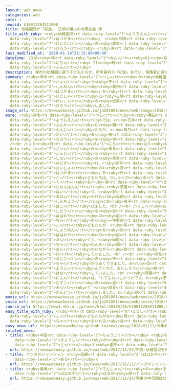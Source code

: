 ```yaml
---
layout: web_news
categories: web
cate: 1
newsid: k10011284511000
title: 幼稚園児が「初釜」 日頃の稽古の成果披露 津
title_with_ruby: <ruby>幼稚園児<rt data-ruby-level="7">ようちえんじ</rt></ruby>が「<ruby>初釜<rt
  data-ruby-level="7">はつがま</rt></ruby>」 <ruby>日頃<rt data-ruby-level="7">ひごろ</rt></ruby>の<ruby>稽古<rt
  data-ruby-level="7">けいこ</rt></ruby>の<ruby>成果<rt data-ruby-level="4">せいか</rt></ruby><ruby>披露<rt
  data-ruby-level="7">ひろう</rt></ruby> <ruby>津<rt data-ruby-level="7">つ</rt></ruby>
last_modified_at: '2018-01-10T21:15:00+09:00'
datetime: 2018<ruby>年<rt data-ruby-level="1">ねん</rt></ruby>01<ruby>月<rt data-ruby-level="1">がつ</rt></ruby>10<ruby>日<rt
  data-ruby-level="1">にち</rt></ruby> 21<ruby>時<rt data-ruby-level="2">じ</rt></ruby>15<ruby>分<rt
  data-ruby-level="2">ふん</rt></ruby>
description: 津市の幼稚園に通う子どもたちが、新年最初の「初釜」を行い、保護者に日頃の稽古の成果を披露しました。
summary: <ruby>津市<rt data-ruby-level="7">つし</rt></ruby>の<ruby>幼稚園<rt data-ruby-level="7">ようちえん</rt></ruby>に<ruby>通<rt
  data-ruby-level="2">かよ</rt></ruby>う<ruby>子<rt data-ruby-level="1">こ</rt></ruby>どもたちが、<ruby>新年<rt
  data-ruby-level="2">しんねん</rt></ruby><ruby>最初<rt data-ruby-level="4">さいしょ</rt></ruby>の「<ruby>初釜<rt
  data-ruby-level="7">はつがま</rt></ruby>」を<ruby>行<rt data-ruby-level="2">おこな</rt></ruby>い、<ruby>保護者<rt
  data-ruby-level="5">ほごしゃ</rt></ruby>に<ruby>日頃<rt data-ruby-level="7">ひごろ</rt></ruby>の<ruby>稽古<rt
  data-ruby-level="7">けいこ</rt></ruby>の<ruby>成果<rt data-ruby-level="4">せいか</rt></ruby>を<ruby>披露<rt
  data-ruby-level="7">ひろう</rt></ruby>しました。
image_url: https://newswebeasy.github.io/ja201801/news/web/image/2018/01/10/K10011284511_1801102131_1801102131_01_03.jpg
more: <ruby>津市<rt data-ruby-level="7">つし</rt></ruby>の<ruby>黒田<rt data-ruby-level="2">くろだ</rt></ruby><ruby>幼稚園<rt
  data-ruby-level="7">ようちえん</rt></ruby>では、<ruby>日本<rt data-ruby-level="1">にっぽん</rt></ruby>の<ruby>文化<rt
  data-ruby-level="3">ぶんか</rt></ruby>に<ruby>親<rt data-ruby-level="2">した</rt></ruby>しんでもらおうと<ruby>園児<rt
  data-ruby-level="4">えんじ</rt></ruby>たちが、<ruby>毎月<rt data-ruby-level="2">まいつき</rt></ruby>１<ruby>回<rt
  data-ruby-level="2">かい</rt></ruby>お<ruby>茶<rt data-ruby-level="2">ちゃ</rt></ruby>の<ruby>作法<rt
  data-ruby-level="4">さほう</rt></ruby>を<ruby>学<rt data-ruby-level="1">まな</rt></ruby>んでいます。<br
  /><br />１０<ruby>日<rt data-ruby-level="1">にち</rt></ruby>は５<ruby>歳<rt data-ruby-level="7">さい</rt></ruby>から６<ruby>歳<rt
  data-ruby-level="7">さい</rt></ruby>の<ruby>年長<rt data-ruby-level="2">ねんちょう</rt></ruby>の<ruby>園児<rt
  data-ruby-level="4">えんじ</rt></ruby>８<ruby>人<rt data-ruby-level="1">にん</rt></ruby>が<ruby>市内<rt
  data-ruby-level="2">しない</rt></ruby>の<ruby>茶室<rt data-ruby-level="2">ちゃしつ</rt></ruby>を<ruby>訪<rt
  data-ruby-level="7">おとず</rt></ruby>れ、<ruby>新年<rt data-ruby-level="2">しんねん</rt></ruby><ruby>最初<rt
  data-ruby-level="4">さいしょ</rt></ruby>のお<ruby>茶<rt data-ruby-level="2">ちゃ</rt></ruby>をたてる「<ruby>初釜<rt
  data-ruby-level="7">はつがま</rt></ruby>」を<ruby>行<rt data-ruby-level="2">おこな</rt></ruby>いました。<ruby>子<rt
  data-ruby-level="1">こ</rt></ruby>どもたちは、ひしゃくの<ruby>水<rt data-ruby-level="1">みず</rt></ruby>で<ruby>手<rt
  data-ruby-level="1">て</rt></ruby>を<ruby>清<rt data-ruby-level="4">きよ</rt></ruby>めたあと<ruby>順番<rt
  data-ruby-level="4">じゅんばん</rt></ruby>に<ruby>茶室<rt data-ruby-level="2">ちゃしつ</rt></ruby>に<ruby>入<rt
  data-ruby-level="1">はい</rt></ruby>り、<ruby>客<rt data-ruby-level="3">きゃく</rt></ruby>として<ruby>招<rt
  data-ruby-level="5">まね</rt></ruby>かれた<ruby>母親<rt data-ruby-level="2">ははおや</rt></ruby>たちに<ruby>慎重<rt
  data-ruby-level="7">しんちょう</rt></ruby>にお<ruby>菓子<rt data-ruby-level="7">かし</rt></ruby>を<ruby>運<rt
  data-ruby-level="3">はこ</rt></ruby>びました。<br /><br />そして<ruby>先生<rt data-ruby-level="1">せんせい</rt></ruby>の<ruby>指導<rt
  data-ruby-level="5">しどう</rt></ruby>を<ruby>受<rt data-ruby-level="3">う</rt></ruby>けながらそれぞれの<ruby>母親<rt
  data-ruby-level="2">ははおや</rt></ruby>の<ruby>前<rt data-ruby-level="2">まえ</rt></ruby>で、お<ruby>茶<rt
  data-ruby-level="2">ちゃ</rt></ruby>を<ruby>一生懸命<rt data-ruby-level="7">いっしょうけんめい</rt></ruby>にたてていました。<ruby>子<rt
  data-ruby-level="1">こ</rt></ruby>どもたちが、<ruby>茶<rt data-ruby-level="2">ちゃ</rt></ruby>わんの<ruby>正面<rt
  data-ruby-level="3">しょうめん</rt></ruby>を<ruby>向<rt data-ruby-level="3">む</rt></ruby>けて<ruby>母親<rt
  data-ruby-level="2">ははおや</rt></ruby>の<ruby>前<rt data-ruby-level="2">まえ</rt></ruby>に<ruby>置<rt
  data-ruby-level="4">お</rt></ruby>くと、<ruby>母親<rt data-ruby-level="2">ははおや</rt></ruby>たちは、<ruby>茶<rt
  data-ruby-level="2">ちゃ</rt></ruby>わんを<ruby>回<rt data-ruby-level="2">まわ</rt></ruby>してゆっくりと<ruby>味<rt
  data-ruby-level="3">あじ</rt></ruby>わいながら<ruby>飲<rt data-ruby-level="6">の</rt></ruby>み<ruby>干<rt
  data-ruby-level="6">ほ</rt></ruby>していました。<br /><br /><ruby>参加<rt data-ruby-level="4">さんか</rt></ruby>した<ruby>男<rt
  data-ruby-level="1">おとこ</rt></ruby>の<ruby>子<rt data-ruby-level="1">こ</rt></ruby>は、「お<ruby>茶<rt
  data-ruby-level="2">ちゃ</rt></ruby>がうまくできました。お<ruby>母<rt data-ruby-level="8">かあ</rt></ruby>さんが<ruby>喜<rt
  data-ruby-level="4">よろこ</rt></ruby>んでくれて、おいしそうに<ruby>飲<rt data-ruby-level="3">の</rt></ruby>んでくれました」と<ruby>話<rt
  data-ruby-level="2">はな</rt></ruby>していました。<br /><ruby>母親<rt data-ruby-level="2">ははおや</rt></ruby>の１<ruby>人<rt
  data-ruby-level="1">にん</rt></ruby>は、「とてもおいしかったです。お<ruby>茶<rt data-ruby-level="2">ちゃ</rt></ruby>をたてている<ruby>息子<rt
  data-ruby-level="8">むすこ</rt></ruby>の<ruby>姿<rt data-ruby-level="6">すがた</rt></ruby>を<ruby>見<rt
  data-ruby-level="1">み</rt></ruby>て『<ruby>成長<rt data-ruby-level="4">せいちょう</rt></ruby>したな』ととても<ruby>感動<rt
  data-ruby-level="3">かんどう</rt></ruby>しました」と<ruby>話<rt data-ruby-level="2">はな</rt></ruby>していました。
movie_url: https://newswebeasy.github.io/ja201801/news/web/movie/2018/01/10/k10011284511_201801102131_201801102131.mp4
voice_url: https://newswebeasy.github.io/ja201801/news/web/voice/2018/01/10/k10011284511_201801102131_201801102131.mp3
source_url: https://www3.nhk.or.jp/news/html/20180110/k10011284511000.html
easy_title_with_ruby: <ruby>今年<rt data-ruby-level="8">ことし</rt></ruby><ruby>初<rt data-ruby-level="4">はじ</rt></ruby>めて<ruby>子<rt
  data-ruby-level="1">こ</rt></ruby>どもたちがお<ruby>母<rt data-ruby-level="8">かあ</rt></ruby>さんにお<ruby>茶<rt
  data-ruby-level="2">ちゃ</rt></ruby>をいれる<ruby>会<rt data-ruby-level="2">かい</rt></ruby>
easy_news_url: https://newswebeasy.github.io/news/easy/2018/01/11/今年初めて子どもたちがお母さんにお茶をいれる会
related_news:
- title: <ruby>中国<rt data-ruby-level="2">ちゅうごく</rt></ruby> <ruby>幼稚園児<rt data-ruby-level="7">ようちえんじ</rt></ruby>を<ruby>教師<rt
    data-ruby-level="5">きょうし</rt></ruby>が<ruby>針<rt data-ruby-level="6">はり</rt></ruby>で<ruby>刺<rt
    data-ruby-level="7">さ</rt></ruby>す<ruby>虐待<rt data-ruby-level="7">ぎゃくたい</rt></ruby>
  url: https://newswebeasy.github.io/news/web/2017/11/25/中国-幼稚園児を教師が針で刺す虐待
- title: パンダのシャンシャン <ruby>母親<rt data-ruby-level="2">ははおや</rt></ruby>の<ruby>後<rt data-ruby-level="2">うし</rt></ruby>ろをついて<ruby>歩<rt
    data-ruby-level="2">ある</rt></ruby>く
  url: https://newswebeasy.github.io/news/web/2017/10/21/パンダのシャンシャン-母親の後ろをついて歩く
- title: <ruby>電車<rt data-ruby-level="2">でんしゃ</rt></ruby>の<ruby>中<rt data-ruby-level="1">なか</rt></ruby>、<ruby>母親<rt
    data-ruby-level="2">ははおや</rt></ruby>はなぜ<ruby>座<rt data-ruby-level="7">すわ</rt></ruby>らないのか
  url: https://newswebeasy.github.io/news/web/2017/11/24/電車の中母親はなぜ座らないのか
...
```

